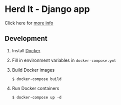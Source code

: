 # Herd It - Django app

Click here for [more info](http://www.judepullen.com/designmodelling/bbc-two-big-life-fix/)

## Development

1. Install [Docker](https://www.docker.com/products/overview)

2. Fill in environment variables in `docker-compose.yml`

3. Build Docker images

	`$ docker-compose build`

4. Run Docker containers

	`$ docker-compose up -d`

